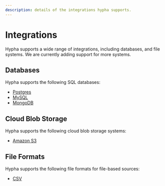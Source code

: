 ```yaml
---
description: details of the integrations hypha supports.
---
```


# Integrations

Hypha supports a wide range of integrations, including databases, and file systems. We are currently adding support for more systems.

## Databases

Hypha supports the following SQL databases:

- [Postgres](./databases/postgres.md)
- [MySQL](./databases/mysql.md)
- [MongoDB](./databases/mongodb.md)

## Cloud Blob Storage

Hypha supports the following cloud blob storage systems:

- [Amazon S3](./cloud-blob-storage/amazon-s3.md)

## File Formats

Hypha supports the following file formats for file-based sources:

- [CSV](./file-formats/csv-format.md)
